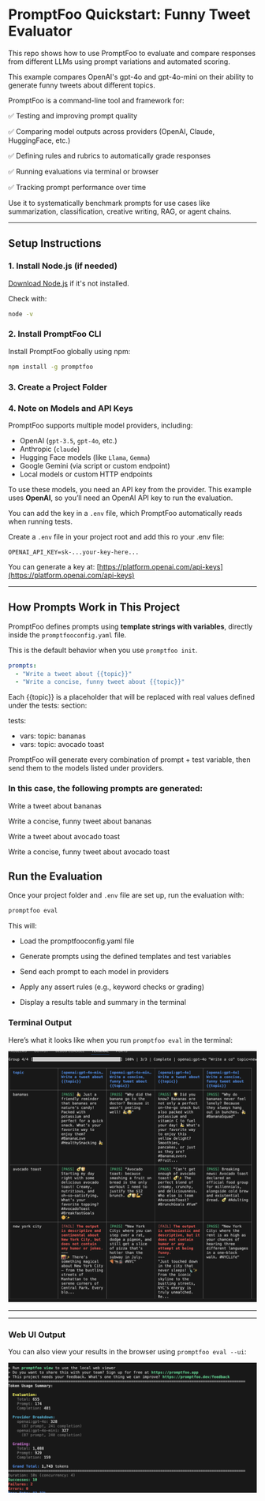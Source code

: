 # PromptFoo Quickstart: Funny Tweet Evaluator

This repo shows how to use PromptFoo to evaluate and compare responses from different LLMs using prompt variations and automated scoring.

This example compares OpenAI's gpt-4o and gpt-4o-mini on their ability to generate funny tweets about different topics.

PromptFoo is a command-line tool and framework for:

✅ Testing and improving prompt quality

✅ Comparing model outputs across providers (OpenAI, Claude, HuggingFace, etc.)

✅ Defining rules and rubrics to automatically grade responses

✅ Running evaluations via terminal or browser

✅ Tracking prompt performance over time

Use it to systematically benchmark prompts for use cases like summarization, classification, creative writing, RAG, or agent chains.


---

## Setup Instructions

### 1. Install Node.js (if needed)

[Download Node.js](https://nodejs.org/en/download) if it's not installed.

Check with:

```bash
node -v
```

### 2. Install PromptFoo CLI

Install PromptFoo globally using npm:

```bash
npm install -g promptfoo
```

### 3. Create a Project Folder

### 4. Note on Models and API Keys

PromptFoo supports multiple model providers, including:

- OpenAI (`gpt-3.5`, `gpt-4o`, etc.)
- Anthropic (`claude`)
- Hugging Face models (like `Llama`, `Gemma`)
- Google Gemini (via script or custom endpoint)
- Local models or custom HTTP endpoints

To use these models, you need an API key from the provider. This example uses **OpenAI**, so you’ll need an OpenAI API key to run the evaluation.

You can add the key in a `.env` file, which PromptFoo automatically reads when running tests.

Create a `.env` file in your project root and add this ro your .env file:

```
OPENAI_API_KEY=sk-...your-key-here...
```

You can generate a key at: [https://platform.openai.com/api-keys](https://platform.openai.com/api-keys)

---

## How Prompts Work in This Project

PromptFoo defines prompts using **template strings with variables**, directly inside the `promptfooconfig.yaml` file.

This is the default behavior when you use `promptfoo init`.

```yaml
prompts:
  - "Write a tweet about {{topic}}"
  - "Write a concise, funny tweet about {{topic}}"
```
Each {{topic}} is a placeholder that will be replaced with real values defined under the tests: section:

tests:
  - vars:
      topic: bananas
  - vars:
      topic: avocado toast

PromptFoo will generate every combination of prompt + test variable, then send them to the models listed under providers.

### In this case, the following prompts are generated:
Write a tweet about bananas

Write a concise, funny tweet about bananas

Write a tweet about avocado toast

Write a concise, funny tweet about avocado toast

## Run the Evaluation

Once your project folder and `.env` file are set up, run the evaluation with:

```bash
promptfoo eval
```

This will:

- Load the promptfooconfig.yaml file

- Generate prompts using the defined templates and test variables

- Send each prompt to each model in providers

- Apply any assert rules (e.g., keyword checks or grading)

- Display a results table and summary in the terminal

  
### Terminal Output

Here’s what it looks like when you run `promptfoo eval` in the terminal:

<img src="https://github.com/ashleysally00/promptfoo-quickstart-guide/blob/main/promptfoo_1.png?raw=true" width="600"/>

---

---

### Web UI Output

You can also view your results in the browser using `promptfoo eval --ui`:

<img src="https://github.com/ashleysally00/promptfoo-quickstart-guide/blob/main/promptfoo_2.png?raw=true" width="600"/>







